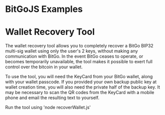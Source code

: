 BitGoJS Examples
=======

# Wallet Recovery Tool

The wallet recovery tool allows you to completely recover a BitGo BIP32 multi-sig wallet
using only the user's 2 keys, without making any communication with BitGo. In the event
BitGo ceases to operate, or becomes temporarily unavailable, the tool makes it possible
to exert full control over the bitcoin in your wallet.

To use the tool, you will need the KeyCard from your BitGo wallet, along with your
wallet passcode. If you provided
your own backup public key at wallet creation time, you will also need the private half
of the backup key. It may be necessary to scan the QR codes from the KeyCard 
with a mobile phone and email the resulting text to yourself.

Run the tool using 'node recoverWallet.js'

